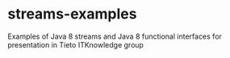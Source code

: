 # streams-examples
Examples of Java 8 streams and Java 8 functional interfaces for presentation in Tieto ITKnowledge group

